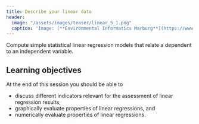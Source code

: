 ```yaml
---
title: Describe your linear data
header:
  image: "/assets/images/teaser/linear_5_1.png"
  caption: 'Image: [**Environmental Informatics Marburg**](https://www.uni-marburg.de/en/fb19/disciplines/physisch/environmentalinformatics)'
---
```


Compute simple statistical linear regression models that relate a dependent to an independent variable.

<!--more-->

## Learning objectives
At the end of this session you should be able to
* discuss different indicators relevant for the assessment of linear regression results,
* graphically evaluate properties of linear regressions, and
* numerically evaluate properties of linear regressions.



